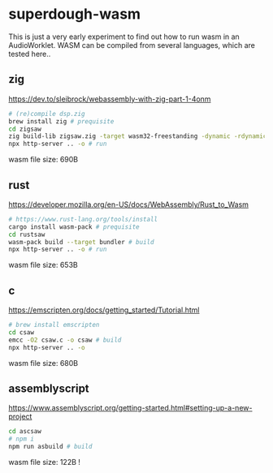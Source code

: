# superdough-wasm

This is just a very early experiment to find out how to run wasm in an AudioWorklet.
WASM can be compiled from several languages, which are tested here..

## zig

<https://dev.to/sleibrock/webassembly-with-zig-part-1-4onm>

```sh
# (re)compile dsp.zig
brew install zig # prequisite
cd zigsaw
zig build-lib zigsaw.zig -target wasm32-freestanding -dynamic -rdynamic -O ReleaseSmall # build
npx http-server .. -o # run 
```

wasm file size: 690B

## rust

<https://developer.mozilla.org/en-US/docs/WebAssembly/Rust_to_Wasm>

```sh
# https://www.rust-lang.org/tools/install
cargo install wasm-pack # prequisite
cd rustsaw
wasm-pack build --target bundler # build
npx http-server .. -o # run
```

wasm file size: 653B

## c

<https://emscripten.org/docs/getting_started/Tutorial.html>

```sh
# brew install emscripten
cd csaw
emcc -O2 csaw.c -o csaw # build
npx http-server .. -o
```

wasm file size: 680B

## assemblyscript

<https://www.assemblyscript.org/getting-started.html#setting-up-a-new-project>

```sh
cd ascsaw
# npm i
npm run asbuild # build
```

wasm file size: 122B !
